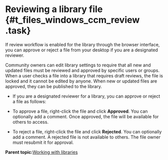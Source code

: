 # Reviewing a library file {#t_files_windows_ccm_review .task}

If review workflow is enabled for the library through the browser interface, you can approve or reject a file from your desktop if you are a designated reviewer.

Community owners can edit library settings to require that all new and updated files must be reviewed and approved by specific users or groups. When a user checks a file into a library that requires draft reviews, the file is locked and it cannot be edited by anyone. When new or updated files are approved, they can be published to the library.

-   If you are a designated reviewer for a library, you can approve or reject a file as follows:
-   To approve a file, right-click the file and click **Approved**. You can optionally add a comment. Once approved, the file will be available for others to access.

-   To reject a file, right-click the file and click **Rejected**. You can optionally add a comment. A rejected file is not available to others. The file owner must resubmit it for approval.


**Parent topic:**[Working with libraries](../../connectors/enduser/c_files_windows_ccm_overview.md)

